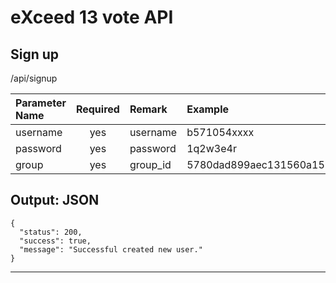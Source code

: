 eXceed 13 vote API
===

## Sign up
/api/signup

| Parameter Name | Required | Remark |Example |
| :-------------- |:-------------:|:--|:-------|
| username | yes| username | b571054xxxx |
| password | yes | password | 1q2w3e4r |
| group | yes | group_id | 5780dad899aec131560a1572 |

## Output: JSON
```
{
  "status": 200,
  "success": true,
  "message": "Successful created new user."
}
```
---

##
